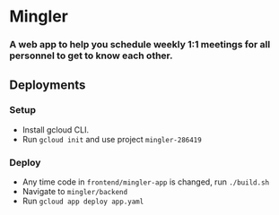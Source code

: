 # Mingler #

### A web app to help you schedule weekly 1:1 meetings for all personnel to get to know each other. ###

## Deployments ##

### Setup ###
* Install gcloud CLI.
* Run `gcloud init` and use project `mingler-286419`

### Deploy ###
* Any time code in `frontend/mingler-app` is changed, run `./build.sh`
* Navigate to `mingler/backend`
* Run `gcloud app deploy app.yaml`